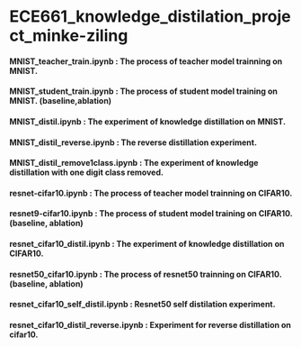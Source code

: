 # ECE661_knowledge_distilation_project_minke-ziling
#### MNIST_teacher_train.ipynb : The process of teacher model trainning on MNIST.
#### MNIST_student_train.ipynb : The process of student model training on MNIST. (baseline,ablation)
#### MNIST_distil.ipynb : The experiment of knowledge distillation on MNIST.
#### MNIST_distil_reverse.ipynb : The reverse distillation experiment.
#### MNIST_distil_remove1class.ipynb : The experiment of knowledge distillation with one digit class removed.
#### resnet-cifar10.ipynb : The process of teacher model trainning on CIFAR10.
#### resnet9-cifar10.ipynb : The process of student model training on CIFAR10. (baseline, ablation)
#### resnet_cifar10_distil.ipynb : The experiment of knowledge distillation on CIFAR10.
#### resnet50_cifar10.ipynb : The process of resnet50 trainning on CIFAR10. (baseline, ablation)
#### resnet_cifar10_self_distil.ipynb : Resnet50 self distilation experiment.
#### resnet_cifar10_distil_reverse.ipynb : Experiment for reverse distillation on cifar10.
